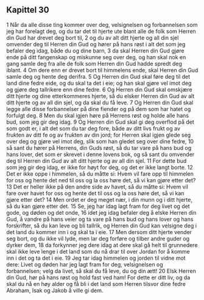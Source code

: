 ## Kapittel 30

1 Når da alle disse ting kommer over deg, velsignelsen og forbannelsen som jeg har forelagt deg, og du tar det til hjerte ute blant alle de folk som Herren din Gud har drevet deg bort til,
2 og du av alt ditt hjerte og all din sjel omvender deg til Herren din Gud og hører på hans røst i alt det som jeg befaler deg idag, både du og dine barn,
3 da skal Herren din Gud gjøre ende på ditt fangenskap og miskunne seg over deg, og han skal nok en gang samle deg fra alle de folk som Herren din Gud hadde spredt deg iblant.
4 Om dere enn er drevet bort til himmelens ende, skal Herren din Gud samle deg og hente deg derifra.
5 Og Herren din Gud skal føre deg til det land dine fedre eide, og du skal ta det i eie; og han skal gjøre vel imot deg og gjøre deg tallrikere enn dine fedre.
6 Og Herren din Gud skal omskjære ditt hjerte og dine etterkommeres hjerte, så du elsker Herren din Gud av alt ditt hjerte og av all din sjel, og da skal du få leve.
7 Og Herren din Gud skal legge alle disse forbannelser på dine fiender og på dem som har hatet og forfulgt deg.
8 Men du skal igjen høre på Herrens røst og holde alle hans bud, som jeg gir deg idag.
9 Og Herren din Gud skal gi deg overflod på det som godt er, i alt det som du tar deg fore, både av ditt livs frukt og av frukten av ditt fe og av frukten av din jord; for Herren skal igjen glede seg over deg og gjøre vel imot deg, slik som han gledet seg over dine fedre,
10 så sant du hører på Herrens, din Guds røst, så du tar vare på hans bud og hans lover, det som er skrevet i denne lovens bok, og så sant du omvender deg til Herren din Gud av alt ditt hjerte og av all din sjel.
11 For dette bud som jeg gir deg idag, er ikke for høyt for deg, og det er ikke langt borte.
12 Det er ikke oppe i himmelen, så du måtte si: Hvem vil fare opp til himmelen for oss og hente det ned til oss og la oss høre det, så vi kan gjøre etter det?
13 Det er heller ikke på den andre side av havet, så du måtte si: Hvem vil fare over havet for oss og hente det til oss og la oss høre det, så vi kan gjøre etter det?
14 Men ordet er deg meget nær, i din munn og i ditt hjerte, så du kan gjøre etter det.
15 Se, jeg har idag lagt fram for deg livet og det gode, og døden og det onde,
16 idet jeg idag befaler deg å elske Herren din Gud, å vandre på hans veier og ta vare på hans bud og hans lover og hans forskrifter, så du kan leve og bli tallrik, og Herren din Gud kan velsigne deg i det land du kommer inn i og skal ta i eie.
17 Men dersom ditt hjerte vender seg bort, og du ikke vil lyde, men lar deg forføre og tilber andre guder og dyrker dem,
18 da forkynner jeg dere idag at dere skal gå helt til grunnedere skal ikke leve lenge i det land som du nå drar til over Jordan for å komme inn i det og ta det i eie.
19 Jeg tar idag himmelen og jorden til vidne mot dere: Livet og døden har jeg lagt fram for deg, velsignelsen og forbannelsen; velg da livet, så skal du få leve, du og din ætt!
20 Elsk Herren din Gud, hør på hans røst og hold fast ved ham! For dette er ditt liv, og da skal du nå en høy alder og få bli i det land som Herren tilsvor dine fedre Abraham, Isak og Jakob å ville gi dem.
